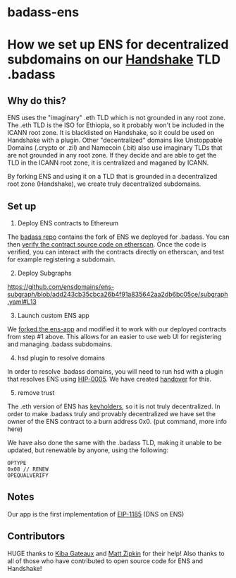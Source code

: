 # badass-ens
# How we set up ENS for decentralized subdomains on our [Handshake](https://handshake.org) TLD .badass

## Why do this?

ENS uses the "imaginary" .eth TLD which is not grounded in any root zone.  The .eth TLD is the ISO for Ethiopia, so it probably won't be included in the ICANN root zone.  It is blacklisted on Handshake, so it could be used on Handshake with a plugin.  Other "decentralized" domains like Unstoppable Domains (.crypto or .zil) and Namecoin (.bit) also use imaginary TLDs that are not grounded in any root zone.  If they decide and are able to get the TLD in the ICANN root zone, it is centralized and maganed by ICANN.

By forking ENS and using it on a TLD that is grounded in a decentralized root zone (Handshake), we create truly decentralized subdomains.

## Set up

1. Deploy ENS contracts to Ethereum

The [badass repo](https://github.com/imperviousinc/badass) contains the fork of ENS we deployed for .badass.  You can then [verify the contract source code on etherscan](https://etherscan.io/address/0x36fc69f0983E536D1787cC83f481581f22CCA2A1#code).  Once the code is verified, you can interact with the contracts directly on etherscan, and test for example registering a subdomain.

2. Deploy Subgraphs

https://github.com/ensdomains/ens-subgraph/blob/add243cb35cbca26b4f91a835642aa2db6bc05ce/subgraph.yaml#L13

3. Launch custom ENS app

We [forked the ens-app](https://github.com/imperviousinc/ens-app) and modified it to work with our deployed contracts from step #1 above.  This allows for an easier to use web UI for registering and managing .badass subdomains.

4. hsd plugin to resolve domains

In order to resolve .badass domains, you will need to run hsd with a plugin that resolves ENS using [HIP-0005](https://github.com/handshake-org/HIPs/pull/10).  We have created [handover](https://github.com/imperviousinc/handover) for this.

5. remove trust

The  .eth version of ENS has [keyholders](https://www.reddit.com/r/ethereum/comments/5z3agy/ens_root_keyholders_announced/), so it is not truly decentralized.  In order to make .badass truly and provably decentralized we have set the owner of the ENS contract to a burn address 0x0. (put command, more info here)

We have also done the same with the .badass TLD, making it unable to be updated, but renewable by anyone, using the following:

```
OPTYPE
0x08 // RENEW
OPEQUALVERIFY
```

## Notes

Our app is the first implementation of [EIP-1185](https://github.com/ethereum/EIPs/blob/master/EIPS/eip-1185.md) (DNS on ENS)

## Contributors

HUGE thanks to [Kiba Gateaux](https://github.com/kibagateaux) and [Matt Zipkin](https://github.com/pinheadmz) for their help!
Also thanks to all of those who have contributed to open source code for ENS and Handshake!
